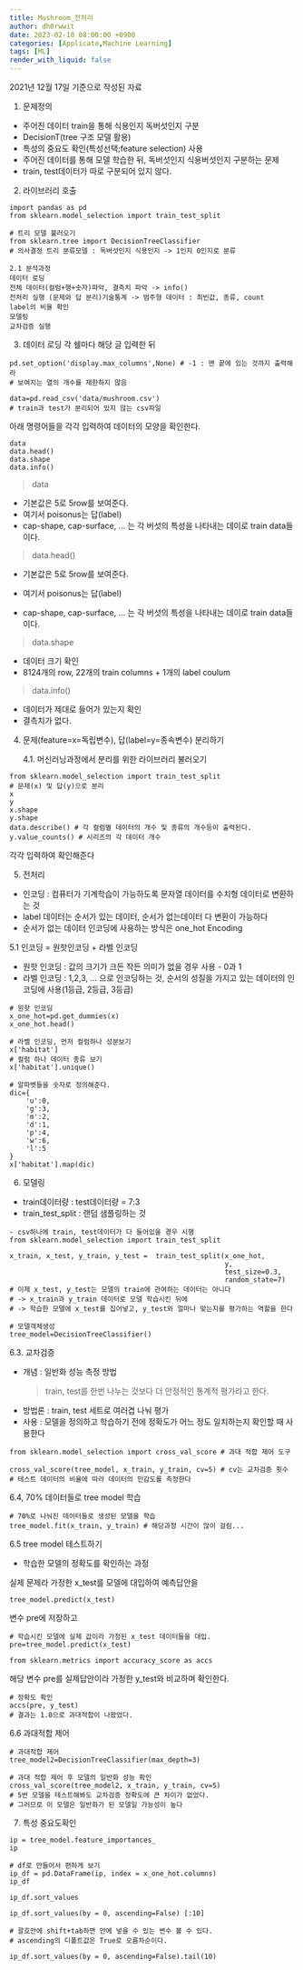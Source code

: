 ```yaml
---
title: Mushroom_전처리
author: dh0rwwit
date: 2023-02-18 08:00:00 +0900
categories: [Applicate,Machine Learning]
tags: [ML]
render_with_liquid: false
---
```


2021년 12월 17일 기준으로 작성된 자료

1. 문제정의

- 주어진 데이터 train을 통해 식용인지 독버섯인지 구분
- DecisionT(tree 구조 모델 활용)
- 특성의 중요도 확인(특성선택;feature selection) 사용
- 주어진 데이터를 통해 모델 학습한 뒤, 독버섯인지 식용버섯인지 구분하는 문제
- train, test데이터가 따로 구분되어 있지 않다.

2. 라이브러리 호출

```
import pandas as pd
from sklearn.model_selection import train_test_split

# 트리 모델 불러오기 
from sklearn.tree import DecisionTreeClassifier
# 의사결정 트리 분류모델 : 독버섯인지 식용인지 -> 1인지 0인지로 분류
```


    2.1 분석과정
    데이터 로딩
    전체 데이터(컬럼+행+숫자)파악, 결측치 파악 -> info()
    전처리 실행 (문제와 답 분리)기술통계 -> 범주형 데이터 : 최빈값, 종류, count
    label의 비율 확인
    모델링
    교차검증 실행

3.  데이터 로딩
각 쉘마다 해당 글 입력한 뒤
```
pd.set_option('display.max_columns',None) # -1 : 맨 끝에 있는 것까지 출력해라
# 보여지는 열의 개수를 제한하지 않음

data=pd.read_csv('data/mushroom.csv')
# train과 test가 분리되어 있지 않는 csv파일
```
아래 명령어들을 각각 입력하여 데이터의 모양을 확인한다.
```
data
data.head()
data.shape
data.info()
```

> data
- 기본값은 5로 5row를 보여준다.
-  여기서 poisonus는 답(label)
- cap-shape, cap-surface, ... 는 각 버섯의 특성을 나타내는 데이로 train data들이다.
 
> data.head()
- 기본값은 5로 5row를 보여준다.
- 여기서 poisonus는 답(label)

- cap-shape, cap-surface, ... 는 각 버섯의 특성을 나타내는 데이로 train data들이다.
 
> data.shape
- 데이터 크기 확인
- 8124개의 row, 22개의 train columns + 1개의 label coulum
 
> data.info()
- 데이터가 제대로 들어가 있는지 확인
- 결측치가 없다.
 
4. 문제(feature=x=독립변수), 답(label=y=종속변수) 분리하기

    4.1. 머신러닝과정에서 분리를 위한 라이브러리 불러오기
```
from sklearn.model_selection import train_test_split
# 문제(x) 및 답(y)으로 분리
x
y
x.shape
y.shape
data.describe() # 각 컬럼별 데이터의 개수 및 종류의 개수등이 출력된다.
y.value_counts() # 시리즈의 각 데이터 개수
```
각각 입력하여 확인해준다

5. 전처리
- 인코딩 : 컴퓨터가 기계학습이 가능하도록 문자열 데이터를 수치형 데이터로 변환하는 것
- label 데이터는 순서가 있는 데이터, 순서가 없는데이터 다 변환이 가능하다
- 순서가 없는 데이터 인코딩에 사용하는 방식은 one_hot Encoding
 
5.1 인코딩 = 원핫인코딩 + 라벨 인코딩
- 원핫 인코딩 : 값의 크기가 크든 작든 의미가 없을 경우 사용 - 0과 1
- 라벨 인코딩 : 1,2,3, ... 으로 인코딩하는 것, 순서의 성질을 가지고 있는 데이터의 인코딩에 사용(1등급, 2등급, 3등급)


```
# 원핫 인코딩
x_one_hot=pd.get_dummies(x)
x_one_hot.head()

# 라벨 인코딩, 먼저 컬럼하나 성분보기
x['habitat']
# 컬럼 하나 데이터 종류 보기
x['habitat'].unique()

# 알파벳들을 숫자로 정의해준다.
dic={
    'u':0,
    'g':3,
    'm':2,
    'd':1,
    'p':4,
    'w':6,
    'l':5
}
x['habitat'].map(dic)
```

6. 모델링
- train데이터량 : test데이터량 = 7:3
- train_test_split : 랜덤 샘플링하는 것

```
- csv하나에 train, test데이터가 다 들어있을 경우 시행
from sklearn.model_selection import train_test_split

x_train, x_test, y_train, y_test =  train_test_split(x_one_hot, 
                                                     y, 
                                                     test_size=0.3, 
                                                     random_state=7)
# 이제 x_test, y_test는 모델의 train에 관여하는 데이터는 아니다
# -> x_train과 y_train 데이터로 모델 학습시킨 뒤에
# -> 학습한 모델에 x_test를 집어넣고, y_test와 얼마나 맞는지를 평가하는 역할을 한다

# 모델객체생성
tree_model=DecisionTreeClassifier()
```
6.3. 교차검증
- 개념 : 일반화 성능 측정 방법
    > train, test를 한번 나누는 것보다 더 안정적인 통계적 평가라고 한다.
- 방법론 : train, test 세트로 여러겹 나눠 평가
- 사용 : 모델을 정의하고 학습하기 전에 정확도가 어느 정도 일치하는지 확인할 때 사용한다

```
from sklearn.model_selection import cross_val_score # 과대 적합 제어 도구

cross_val_score(tree_model, x_train, y_train, cv=5) # cv는 교차검증 횟수
# 테스트 데이터의 비율에 따라 데이터의 민감도를 측정한다
```

6.4, 70% 데이터들로 tree model 학습
```
# 70%로 나눠진 데이터들로 생성된 모델을 학습
tree_model.fit(x_train, y_train) # 해당과정 시간이 많이 걸림...
```
6.5 tree model 테스트하기
- 학습한 모델의 정확도를 확인하는 과정
 
실제 문제라 가정한 x_test를 모델에 대입하여 예측답안을
```
tree_model.predict(x_test)
```

변수 pre에 저장하고
```
# 학습시킨 모델에 실제 값이라 가정된 x_test 데이터들을 대입. 
pre=tree_model.predict(x_test)

from sklearn.metrics import accuracy_score as accs
```
해당 변수 pre를 실제답안이라 가정한 y_test와 비교하며 확인한다.
```
# 정확도 확인
accs(pre, y_test)
# 결과는 1.0으로 과대적합이 나왔었다.
```

6.6 과대적합 제어
```
# 과대적합 제어
tree_model2=DecisionTreeClassifier(max_depth=3)

# 과대 적합 제어 후 모델의 일반화 성능 확인
cross_val_score(tree_model2, x_train, y_train, cv=5)
# 5번 모델을 테스트해봐도 교차검증 정확도에 큰 차이가 없었다.
# 그러므로 이 모델은 일반화가 된 모델일 가능성이 높다
```

7. 특성 중요도확인
```
ip = tree_model.feature_importances_
ip

# df로 만들어서 편하게 보기
ip_df = pd.DataFrame(ip, index = x_one_hot.columns)
ip_df

ip_df.sort_values

ip_df.sort_values(by = 0, ascending=False) [:10] 

# 괄호안에 shift+tab하면 안에 넣을 수 있는 변수 볼 수 있다.
# ascending의 디폴트값은 True로 오름차순이다.

ip_df.sort_values(by = 0, ascending=False).tail(10)
```


